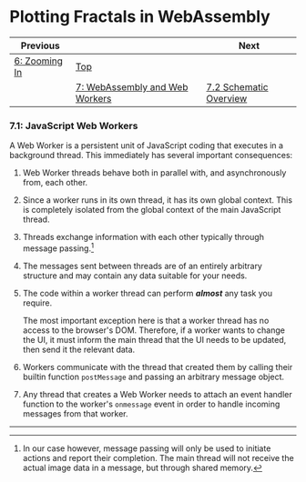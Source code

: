 # Plotting Fractals in WebAssembly

| Previous | | Next
|---|---|---
| [6: Zooming In](../../06%20Zoom%20Image/) | [Top](/chriswhealy/plotting-fractals-in-webassembly) |
| | [7: WebAssembly and Web Workers](../) | [7.2 Schematic Overview](../02/)

### 7.1: JavaScript Web Workers

A Web Worker is a persistent unit of JavaScript coding that executes in a background thread.
This immediately has several important consequences:

1. Web Worker threads behave both in parallel with, and asynchronously from, each other.

1. Since a worker runs in its own thread, it has its own global context.
This is completely isolated from the global context of the main JavaScript thread.

1. Threads exchange information with each other typically through message passing.[^1]

1. The messages sent between threads are of an entirely arbitrary structure and may contain any data suitable for your needs.

1. The code within a worker thread can perform ***almost*** any task you require.

   The most important exception here is that a worker thread has no access to the browser's DOM.
   Therefore, if a worker wants to change the UI, it must inform the main thread that the UI needs to be updated, then send it the relevant data.

1. Workers communicate with the thread that created them by calling their builtin function `postMessage` and passing an arbitrary message object.

1. Any thread that creates a Web Worker needs to attach an event handler function to the worker's `onmessage` event in order to handle incoming messages from that worker.


---
[^1]: In our case however, message passing will only be used to initiate actions and report their completion.  The main thread will not receive the actual image data in a message, but through shared memory.
